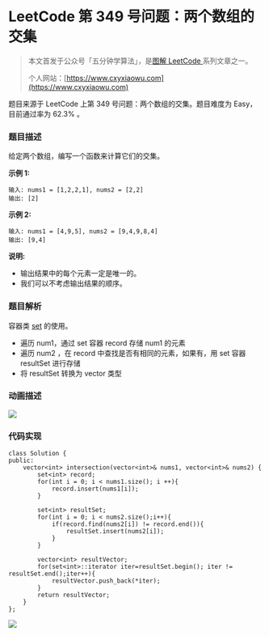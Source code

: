 # LeetCode 第 349 号问题：两个数组的交集

> 本文首发于公众号「五分钟学算法」，是[图解 LeetCode ](<https://github.com/MisterBooo/LeetCodeAnimation>)系列文章之一。
>
> 个人网站：[https://www.cxyxiaowu.com](https://www.cxyxiaowu.com)

题目来源于 LeetCode 上第 349 号问题：两个数组的交集。题目难度为 Easy，目前通过率为 62.3% 。

### 题目描述

给定两个数组，编写一个函数来计算它们的交集。

**示例 1:**

```
输入: nums1 = [1,2,2,1], nums2 = [2,2]
输出: [2]
```

**示例 2:**

```
输入: nums1 = [4,9,5], nums2 = [9,4,9,8,4]
输出: [9,4]
```

**说明:**

- 输出结果中的每个元素一定是唯一的。
- 我们可以不考虑输出结果的顺序。

### 题目解析

容器类 [set](https://zh.cppreference.com/w/cpp/container/set) 的使用。

- 遍历 num1，通过 set 容器 record 存储 num1 的元素
- 遍历 num2 ，在 record 中查找是否有相同的元素，如果有，用 set 容器 resultSet 进行存储
- 将 resultSet 转换为 vector 类型

### 动画描述

![](https://bucket-1257126549.cos.ap-guangzhou.myqcloud.com/20190502123122.gif)

### 代码实现

```
class Solution {
public:
    vector<int> intersection(vector<int>& nums1, vector<int>& nums2) {
        set<int> record;
        for(int i = 0; i < nums1.size(); i ++){
            record.insert(nums1[i]);
        }
        
        set<int> resultSet;
        for(int i = 0; i < nums2.size();i++){
            if(record.find(nums2[i]) != record.end()){
                resultSet.insert(nums2[i]);
            }
        }
        
        vector<int> resultVector;
        for(set<int>::iterator iter=resultSet.begin(); iter != resultSet.end();iter++){
            resultVector.push_back(*iter);
        }
        return resultVector;
    }
};
```





![](https://bucket-1257126549.cos.ap-guangzhou.myqcloud.com/blog/fz0rq.png)